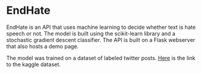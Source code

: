 # EndHate

EndHate is an API that uses machine learning to decide whether text is hate speech or not. The model is built using the scikit-learn library and a
stochastic gradient descent classifier. The API is built on a Flask webserver that also hosts a demo page.

The model was trained on a dataset of labeled twitter posts. [Here](https://www.kaggle.com/mrmorj/hate-speech-and-offensive-language-dataset) is the link to the kaggle dataset.



